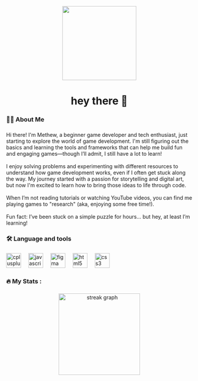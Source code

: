 <div align="center">
  <img height="200" src="https://media4.giphy.com/media/v1.Y2lkPTc5MGI3NjExdGhhZjdxdHkycTNvMGlvYWo3anB4YTd6cjIzbXJka3BidmIzcHVmcyZlcD12MV9pbnRlcm5hbF9naWZfYnlfaWQmY3Q9Zw/yvFQiN5fl1Zyi5AiTL/giphy.gif"  />
</div>

###

<h1 align="center">hey there 👋</h1>

###

<h3 align="left">👩‍💻  About Me</h3>

###

<p align="left">Hi there! I'm Methew, a beginner game developer and tech enthusiast, just starting to explore the world of game development. I'm still figuring out the basics and learning the tools and frameworks that can help me build fun and engaging games—though I’ll admit, I still have a lot to learn!<br><br>I enjoy solving problems and experimenting with different resources to understand how game development works, even if I often get stuck along the way. My journey started with a passion for storytelling and digital art, but now I'm excited to learn how to bring those ideas to life through code.<br><br>When I’m not reading tutorials or watching YouTube videos, you can find me playing games to "research" (aka, enjoying some free time!).<br><br>Fun fact: I’ve been stuck on a simple puzzle for hours... but hey, at least I’m learning!</p>

###

<h3 align="left">🛠 Language and tools</h3>

###

<div align="left">
  <img src="https://cdn.jsdelivr.net/gh/devicons/devicon/icons/cplusplus/cplusplus-original.svg" height="40" alt="cplusplus logo"  />
  <img width="12" />
  <img src="https://cdn.jsdelivr.net/gh/devicons/devicon/icons/javascript/javascript-original.svg" height="40" alt="javascript logo"  />
  <img width="12" />
  <img src="https://cdn.jsdelivr.net/gh/devicons/devicon/icons/figma/figma-original.svg" height="40" alt="figma logo"  />
  <img width="12" />
  <img src="https://cdn.jsdelivr.net/gh/devicons/devicon/icons/html5/html5-original.svg" height="40" alt="html5 logo"  />
  <img width="12" />
  <img src="https://cdn.jsdelivr.net/gh/devicons/devicon/icons/css3/css3-original.svg" height="40" alt="css3 logo"  />
</div>

###

<h3 align="left">🔥   My Stats :</h3>

###

<div align="center">
  <img src="https://streak-stats.demolab.com?user=vientricle&locale=en&mode=daily&theme=dark&hide_border=false&border_radius=5&order=3" height="220" alt="streak graph"  />
</div>

###
